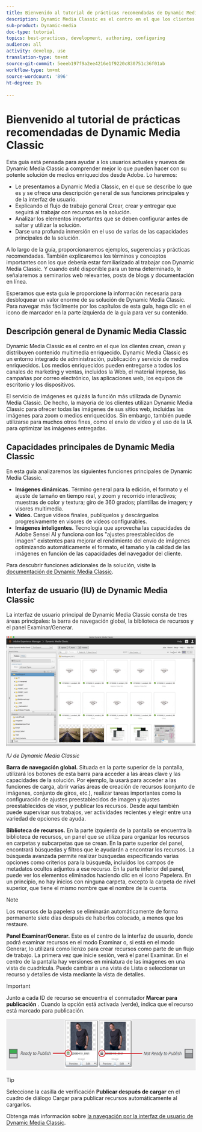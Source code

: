 ```yaml
---
title: Bienvenido al tutorial de prácticas recomendadas de Dynamic Media Classic
description: Dynamic Media Classic es el centro en el que los clientes crean, crean y distribuyen contenido multimedia enriquecido. Este tutorial de prácticas recomendadas se ha creado para ayudar a los usuarios actuales y nuevos de Dynamic Media Classic a comprender mejor lo que pueden hacer con esta potente solución de medios enriquecidos de Adobe. En esta parte del tutorial, aprenderá qué es Dynamic Media Classic y obtendrá una breve visión de sus funciones principales y de la interfaz de usuario.
sub-product: Dynamic-media
doc-type: tutorial
topics: best-practices, development, authoring, configuring
audience: all
activity: develop, use
translation-type: tm+mt
source-git-commit: 5eeeb197f9a2ee4216e1f9220c830751c36f01ab
workflow-type: tm+mt
source-wordcount: '896'
ht-degree: 1%

---
```



# Bienvenido al tutorial de prácticas recomendadas de Dynamic Media Classic

Esta guía está pensada para ayudar a los usuarios actuales y nuevos de Dynamic Media Classic a comprender mejor lo que pueden hacer con su potente solución de medios enriquecidos desde Adobe. Lo haremos:

- Le presentamos a Dynamic Media Classic, en el que se describe lo que es y se ofrece una descripción general de sus funciones principales y de la interfaz de usuario.
- Explicando el flujo de trabajo general Crear, crear y entregar que seguirá al trabajar con recursos en la solución.
- Analizar los elementos importantes que se deben configurar antes de saltar y utilizar la solución.
- Darse una profunda inmersión en el uso de varias de las capacidades principales de la solución.

A lo largo de la guía, proporcionaremos ejemplos, sugerencias y prácticas recomendadas. También explicaremos los términos y conceptos importantes con los que debería estar familiarizado al trabajar con Dynamic Media Classic. Y cuando esté disponible para un tema determinado, le señalaremos a seminarios web relevantes, posts de blogs y documentación en línea.

Esperamos que esta guía le proporcione la información necesaria para desbloquear un valor enorme de su solución de Dynamic Media Classic. Para navegar más fácilmente por los capítulos de esta guía, haga clic en el icono de marcador en la parte izquierda de la guía para ver su contenido.

## Descripción general de Dynamic Media Classic

Dynamic Media Classic es el centro en el que los clientes crean, crean y distribuyen contenido multimedia enriquecido. Dynamic Media Classic es un entorno integrado de administración, publicación y servicio de medios enriquecidos. Los medios enriquecidos pueden entregarse a todos los canales de marketing y ventas, incluidos la Web, el material impreso, las campañas por correo electrónico, las aplicaciones web, los equipos de escritorio y los dispositivos.

El servicio de imágenes es quizás la función más utilizada de Dynamic Media Classic. De hecho, la mayoría de los clientes utilizan Dynamic Media Classic para ofrecer todas las imágenes de sus sitios web, incluidas las imágenes para zoom o medios enriquecidos. Sin embargo, también puede utilizarse para muchos otros fines, como el envío de vídeo y el uso de la IA para optimizar las imágenes entregadas.

## Capacidades principales de Dynamic Media Classic

En esta guía analizaremos las siguientes funciones principales de Dynamic Media Classic.

- **Imágenes dinámicas.** Término general para la edición, el formato y el ajuste de tamaño en tiempo real, y zoom y recorrido interactivos; muestras de color y textura; giro de 360 grados; plantillas de imagen; y visores multimedia.
- **Vídeo.** Cargue vídeos finales, publíquelos y descárguelos progresivamente en visores de vídeos configurables.
- **Imágenes inteligentes.** Tecnología que aprovecha las capacidades de Adobe Sensei AI y funciona con los &quot;ajustes preestablecidos de imagen&quot; existentes para mejorar el rendimiento del envío de imágenes optimizando automáticamente el formato, el tamaño y la calidad de las imágenes en función de las capacidades del navegador del cliente.

Para descubrir funciones adicionales de la solución, visite la [documentación de Dynamic Media Classic](https://docs.adobe.com/content/help/en/dynamic-media-classic/using/intro/introduction.html).

## Interfaz de usuario (IU) de Dynamic Media Classic

La interfaz de usuario principal de Dynamic Media Classic consta de tres áreas principales: la barra de navegación global, la biblioteca de recursos y el panel Examinar/Generar.

![image](assets/overview/overview-dmc-ui-ew.png)

_IU de Dynamic Media Classic_

**Barra de navegación global.** Situada en la parte superior de la pantalla, utilizará los botones de esta barra para acceder a las áreas clave y las capacidades de la solución. Por ejemplo, la usará para acceder a las funciones de carga, abrir varias áreas de creación de recursos (conjunto de imágenes, conjunto de giros, etc.), realizar tareas importantes como la configuración de ajustes preestablecidos de imagen y ajustes preestablecidos de visor, y publicar los recursos. Desde aquí también puede supervisar sus trabajos, ver actividades recientes y elegir entre una variedad de opciones de ayuda.

**Biblioteca de recursos.** En la parte izquierda de la pantalla se encuentra la biblioteca de recursos, un panel que se utiliza para organizar los recursos en carpetas y subcarpetas que se crean. En la parte superior del panel, encontrará búsquedas y filtros que le ayudarán a encontrar los recursos. La búsqueda avanzada permite realizar búsquedas especificando varias opciones como criterios para la búsqueda, incluidos los campos de metadatos ocultos adjuntos a ese recurso. En la parte inferior del panel, puede ver los elementos eliminados haciendo clic en el icono Papelera. En un principio, no hay inicios con ninguna carpeta, excepto la carpeta de nivel superior, que tiene el mismo nombre que el nombre de la cuenta.

>[!NOTE]
>
>Los recursos de la papelera se eliminarán automáticamente de forma permanente siete días después de haberlos colocado, a menos que los restaure.

**Panel Examinar/Generar.** Este es el centro de la interfaz de usuario, donde podrá examinar recursos en el modo Examinar o, si está en el modo Generar, lo utilizará como lienzo para crear recursos como parte de un flujo de trabajo. La primera vez que inicie sesión, verá el panel Examinar. En el centro de la pantalla hay versiones en miniatura de las imágenes en una vista de cuadrícula. Puede cambiar a una vista de Lista o seleccionar un recurso y detalles de vista mediante la vista de detalles.

>[!IMPORTANT]
>
>Junto a cada ID de recurso se encuentra el conmutador **Marcar para publicación** . Cuando la opción está activada (verde), indica que el recurso está marcado para publicación.

![image](assets/overview/overview-mark-for-publish.png)

>[!TIP]
>
>Seleccione la casilla de verificación **Publicar después de cargar** en el cuadro de diálogo Cargar para publicar recursos automáticamente al cargarlos.

Obtenga más información sobre [la navegación por la interfaz de usuario de Dynamic Media Classic](https://docs.adobe.com/content/help/en/dynamic-media-classic/using/getting-started/navigation-basics.html).
